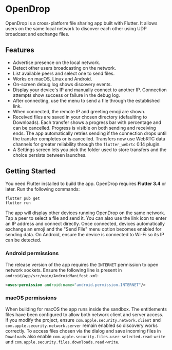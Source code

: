 # OpenDrop

OpenDrop is a cross-platform file sharing app built with Flutter. It allows users on the same local network to discover each other using UDP broadcast and exchange files.

## Features

- Advertise presence on the local network.
- Detect other users broadcasting on the network.
- List available peers and select one to send files.
- Works on macOS, Linux and Android.
- On-screen debug log shows discovery events.
- Display your device's IP and manually connect to another IP. Connection
  attempts show success or failure in the debug log.
- After connecting, use the menu to send a file through the established link.
- When connected, the remote IP and greeting emoji are shown.
- Received files are saved in your chosen directory (defaulting to Downloads).
  Each transfer shows a progress bar with percentage and can be cancelled.
  Progress is visible on both sending and receiving ends. The app automatically
  retries sending if the connection drops until the transfer completes or is
    cancelled. Transfers now use WebRTC data channels for greater reliability
    through the `flutter_webrtc` 0.14 plugin.
- A Settings screen lets you pick the folder used to store transfers and the
  choice persists between launches.


## Getting Started

You need Flutter installed to build the app. OpenDrop requires **Flutter 3.4** or later. Run the following commands:

```bash
flutter pub get
flutter run
```

The app will display other devices running OpenDrop on the same network. Tap a peer to select a file and send it.
You can also use the link icon to enter an IP address and connect directly. Once
connected, devices automatically exchange an emoji and the "Send File"
menu option becomes enabled for sending data. On Android, ensure the device is
connected to Wi-Fi so its IP can be detected.

### Android permissions

The release version of the app requires the `INTERNET` permission to open
network sockets. Ensure the following line is present in
`android/app/src/main/AndroidManifest.xml`:

```xml
<uses-permission android:name="android.permission.INTERNET"/>
```


### macOS permissions

When building for macOS the app runs inside the sandbox. The entitlements files
have been configured to allow both network client and server access. If you
modify the project, ensure `com.apple.security.network.client` and
`com.apple.security.network.server` remain enabled so discovery works correctly.
To access files chosen via the dialog and save incoming files in `Downloads`
also enable `com.apple.security.files.user-selected.read-write` and
`com.apple.security.files.downloads.read-write`.
